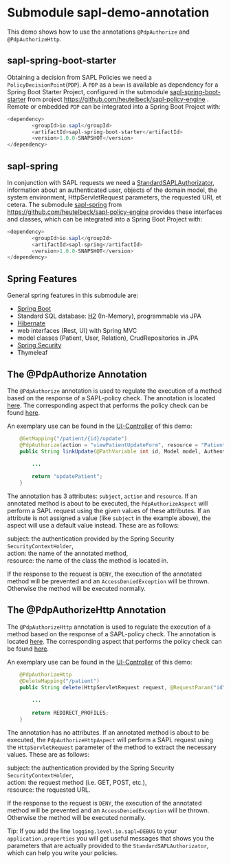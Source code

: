 # Submodule  sapl-demo-annotation

This demo shows how to use the annotations `@PdpAuthorize` and `@PdpAuthorizeHttp`. 

## sapl-spring-boot-starter

Obtaining a decision from SAPL Policies we need a `PolicyDecisionPoint`(`PDP`). A `PDP` as a `bean`  is  available as dependency for
a Spring Boot Starter Project, configured in the submodule [sapl-spring-boot-starter](https://github.com/heutelbeck/sapl-policy-engine/tree/master/sapl-spring-boot-starter)
from project <https://github.com/heutelbeck/sapl-policy-engine> .
Remote or embedded `PDP` can be integrated into a Spring Boot Project with:

```java
<dependency>
        <groupId>io.sapl</groupId>
        <artifactId>sapl-spring-boot-starter</artifactId>
        <version>1.0.0-SNAPSHOT</version>
</dependency>
```

## sapl-spring


In conjunction with SAPL requests we need a [StandardSAPLAuthorizator](https://github.com/heutelbeck/sapl-policy-engine/blob/master/sapl-spring/src/main/java/io/sapl/spring/StandardSAPLAuthorizator.java), information about an authenticated user, objects of the domain model,
the system environment, HttpServletRequest parameters, the requested URI, et cetera.
The submodule [sapl-spring](https://github.com/heutelbeck/sapl-policy-engine/tree/master/sapl-spring) from <https://github.com/heutelbeck/sapl-policy-engine> provides these interfaces and classes,
which  can be integrated into a Spring Boot Project with:

```java
<dependency>
        <groupId>io.sapl</groupId>
        <artifactId>sapl-spring</artifactId>
        <version>1.0.0-SNAPSHOT</version>
</dependency>
```

## Spring Features

General spring features in this submodule are:

* [Spring Boot](https://projects.spring.io/spring-boot/)
* Standard SQL database: [H2](http://www.h2database.com) (In-Memory), programmable via JPA
* [Hibernate](http://hibernate.org/)
* web interfaces (Rest, UI) with Spring MVC
* model classes (Patient, User, Relation), CrudRepositories in JPA
* [Spring Security](https://projects.spring.io/spring-security/)
* Thymeleaf


## The @PdpAuthorize Annotation

The `@PdpAuthorize` annotation is used to regulate the execution of a method based on the response of a SAPL-policy check. The annotation is located [here](https://github.com/heutelbeck/sapl-policy-engine/blob/master/sapl-spring/src/main/java/io/sapl/spring/annotation/PdpAuthorize.java). The corresponding aspect that performs the policy check can be found [here](https://github.com/heutelbeck/sapl-policy-engine/blob/master/sapl-spring/src/main/java/io/sapl/spring/annotation/PdpAuthorizeAspect.java).

An exemplary use can be found in the [UI-Controller](https://github.com/heutelbeck/sapl-demos/blob/master/sapl-demo-annotation/src/main/java/io/sapl/sapldemoannotation/UIController) of this demo:

```java
	@GetMapping("/patient/{id}/update")
	@PdpAuthorize(action = "viewPatientUpdateForm", resource = "PatientUpdateForm")
	public String linkUpdate(@PathVariable int id, Model model, Authentication authentication) {

		...
		
		return "updatePatient";
	}
```

The annotation has 3 attributes: `subject`, `action` and `resource`. If an annotated method is about to be executed, the `PdpAuthorizeAspect` will perform a SAPL request using the given values of these attributes. If an attribute is not assigned a value (like `subject` in the example above), the aspect will use a default value instead. These are as follows:

subject: the authentication provided by the Spring Security `SecurityContextHolder`, <br>
action: the name of the annotated method, <br>
resource: the name of the class the method is located in. <br>

If the response to the request is `DENY`, the execution of the annotated method will be prevented and an `AccessDeniedException` will be thrown. Otherwise the method will be executed normally.

## The @PdpAuthorizeHttp Annotation

The `@PdpAuthorizeHttp` annotation is used to regulate the execution of a method based on the response of a SAPL-policy check. The annotation is located [here](https://github.com/heutelbeck/sapl-policy-engine/blob/master/sapl-spring/src/main/java/io/sapl/spring/annotation/PdpAuthorizeHttp.java). The corresponding aspect that performs the policy check can be found [here](https://github.com/heutelbeck/sapl-policy-engine/blob/master/sapl-spring/src/main/java/io/sapl/spring/annotation/PdpAuthorizeHttpAspect.java).

An exemplary use can be found in the [UI-Controller](https://github.com/heutelbeck/sapl-demos/blob/master/sapl-demo-annotation/src/main/java/io/sapl/sapldemoannotation/UIController) of this demo:

```java
	@PdpAuthorizeHttp
	@DeleteMapping("/patient")
	public String delete(HttpServletRequest request, @RequestParam("id") int id) {
		
		...
		
		return REDIRECT_PROFILES;
	}
```

The annotation has no attributes. If an annotated method is about to be executed, the `PdpAuthorizeHttpAspect` will perform a SAPL request using the `HttpServletRequest` parameter of the method to extract the necessary values. These are as follows:

subject: the authentication provided by the Spring Security `SecurityContextHolder`, <br>
action: the request method (i.e. GET, POST, etc.), <br>
resource: the requested URL. <br>

If the response to the request is `DENY`, the execution of the annotated method will be prevented and an `AccessDeniedException` will be thrown. Otherwise the method will be executed normally.



Tip: If you add the line `logging.level.io.sapl=DEBUG` to your `application.properties` you will get useful messages that shows you the parameters that are actually provided to the `StandardSAPLAuthorizator`, which can help you write your policies.


